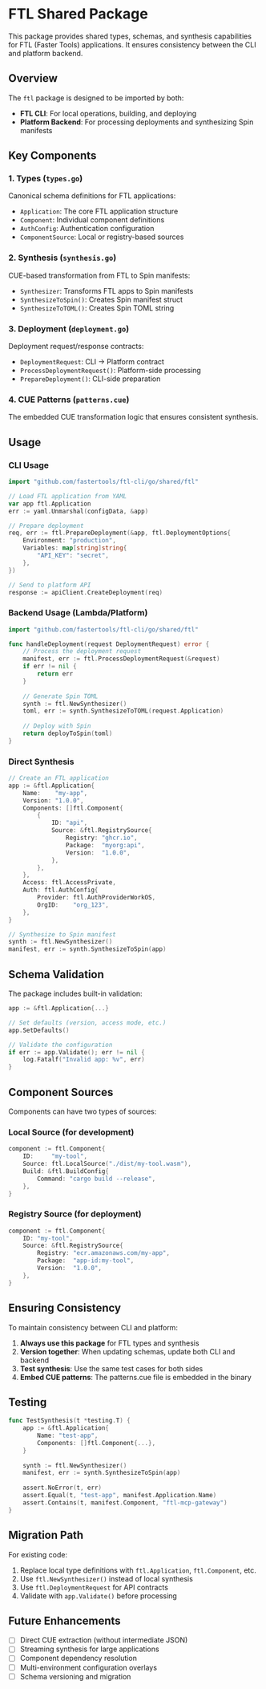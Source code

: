 # FTL Shared Package

This package provides shared types, schemas, and synthesis capabilities for FTL (Faster Tools) applications. It ensures consistency between the CLI and platform backend.

## Overview

The `ftl` package is designed to be imported by both:
- **FTL CLI**: For local operations, building, and deploying
- **Platform Backend**: For processing deployments and synthesizing Spin manifests

## Key Components

### 1. Types (`types.go`)
Canonical schema definitions for FTL applications:
- `Application`: The core FTL application structure
- `Component`: Individual component definitions
- `AuthConfig`: Authentication configuration
- `ComponentSource`: Local or registry-based sources

### 2. Synthesis (`synthesis.go`)
CUE-based transformation from FTL to Spin manifests:
- `Synthesizer`: Transforms FTL apps to Spin manifests
- `SynthesizeToSpin()`: Creates Spin manifest struct
- `SynthesizeToTOML()`: Creates Spin TOML string

### 3. Deployment (`deployment.go`)
Deployment request/response contracts:
- `DeploymentRequest`: CLI → Platform contract
- `ProcessDeploymentRequest()`: Platform-side processing
- `PrepareDeployment()`: CLI-side preparation

### 4. CUE Patterns (`patterns.cue`)
The embedded CUE transformation logic that ensures consistent synthesis.

## Usage

### CLI Usage

```go
import "github.com/fastertools/ftl-cli/go/shared/ftl"

// Load FTL application from YAML
var app ftl.Application
err := yaml.Unmarshal(configData, &app)

// Prepare deployment
req, err := ftl.PrepareDeployment(&app, ftl.DeploymentOptions{
    Environment: "production",
    Variables: map[string]string{
        "API_KEY": "secret",
    },
})

// Send to platform API
response := apiClient.CreateDeployment(req)
```

### Backend Usage (Lambda/Platform)

```go
import "github.com/fastertools/ftl-cli/go/shared/ftl"

func handleDeployment(request DeploymentRequest) error {
    // Process the deployment request
    manifest, err := ftl.ProcessDeploymentRequest(&request)
    if err != nil {
        return err
    }
    
    // Generate Spin TOML
    synth := ftl.NewSynthesizer()
    toml, err := synth.SynthesizeToTOML(request.Application)
    
    // Deploy with Spin
    return deployToSpin(toml)
}
```

### Direct Synthesis

```go
// Create an FTL application
app := &ftl.Application{
    Name:    "my-app",
    Version: "1.0.0",
    Components: []ftl.Component{
        {
            ID: "api",
            Source: &ftl.RegistrySource{
                Registry: "ghcr.io",
                Package:  "myorg:api",
                Version:  "1.0.0",
            },
        },
    },
    Access: ftl.AccessPrivate,
    Auth: ftl.AuthConfig{
        Provider: ftl.AuthProviderWorkOS,
        OrgID:    "org_123",
    },
}

// Synthesize to Spin manifest
synth := ftl.NewSynthesizer()
manifest, err := synth.SynthesizeToSpin(app)
```

## Schema Validation

The package includes built-in validation:

```go
app := &ftl.Application{...}

// Set defaults (version, access mode, etc.)
app.SetDefaults()

// Validate the configuration
if err := app.Validate(); err != nil {
    log.Fatalf("Invalid app: %v", err)
}
```

## Component Sources

Components can have two types of sources:

### Local Source (for development)
```go
component := ftl.Component{
    ID:     "my-tool",
    Source: ftl.LocalSource("./dist/my-tool.wasm"),
    Build: &ftl.BuildConfig{
        Command: "cargo build --release",
    },
}
```

### Registry Source (for deployment)
```go
component := ftl.Component{
    ID: "my-tool",
    Source: &ftl.RegistrySource{
        Registry: "ecr.amazonaws.com/my-app",
        Package:  "app-id:my-tool",
        Version:  "1.0.0",
    },
}
```

## Ensuring Consistency

To maintain consistency between CLI and platform:

1. **Always use this package** for FTL types and synthesis
2. **Version together**: When updating schemas, update both CLI and backend
3. **Test synthesis**: Use the same test cases for both sides
4. **Embed CUE patterns**: The patterns.cue file is embedded in the binary

## Testing

```go
func TestSynthesis(t *testing.T) {
    app := &ftl.Application{
        Name: "test-app",
        Components: []ftl.Component{...},
    }
    
    synth := ftl.NewSynthesizer()
    manifest, err := synth.SynthesizeToSpin(app)
    
    assert.NoError(t, err)
    assert.Equal(t, "test-app", manifest.Application.Name)
    assert.Contains(t, manifest.Component, "ftl-mcp-gateway")
}
```

## Migration Path

For existing code:
1. Replace local type definitions with `ftl.Application`, `ftl.Component`, etc.
2. Use `ftl.NewSynthesizer()` instead of local synthesis
3. Use `ftl.DeploymentRequest` for API contracts
4. Validate with `app.Validate()` before processing

## Future Enhancements

- [ ] Direct CUE extraction (without intermediate JSON)
- [ ] Streaming synthesis for large applications
- [ ] Component dependency resolution
- [ ] Multi-environment configuration overlays
- [ ] Schema versioning and migration